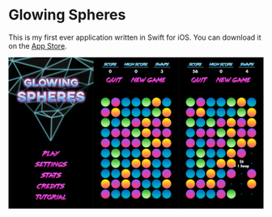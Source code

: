 # Glowing Spheres
This is my first ever application written in Swift for iOS.
You can download it on the [App Store](https://itunes.apple.com/de/app/glowing-spheres/id1161322208?mt=8).

<img src="Screenshot.png" width="800" align="left"> 